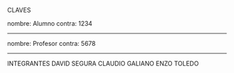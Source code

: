 CLAVES

nombre: Alumno
contra: 1234

--------------

nombre: Profesor
contra: 5678


--------------

INTEGRANTES
DAVID SEGURA
CLAUDIO GALIANO
ENZO TOLEDO
